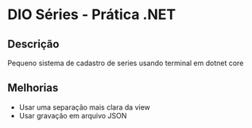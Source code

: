 # DIO Séries - Prática .NET

## Descrição
Pequeno sistema de cadastro de series usando terminal em dotnet core

## Melhorias

* Usar uma separação mais clara da view
* Usar gravação em arquivo JSON


